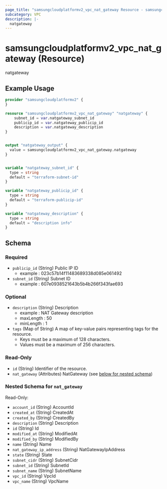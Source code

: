 ```yaml
---
page_title: "samsungcloudplatformv2_vpc_nat_gateway Resource - samsungcloudplatformv2"
subcategory: VPC
description: |-
  natgateway
---
```


# samsungcloudplatformv2_vpc_nat_gateway (Resource)

natgateway

## Example Usage

```terraform
provider "samsungcloudplatformv2" {
}

resource "samsungcloudplatformv2_vpc_nat_gateway" "natgateway" {
    subnet_id = var.natgateway_subnet_id
    publicip_id = var.natgateway_publicip_id
    description = var.natgateway_description
}


output "natgateway_output" {
  value = samsungcloudplatformv2_vpc_nat_gateway.natgateway
}


variable "natgateway_subnet_id" {
  type = string
  default = "terraform-subnet-id"
}

variable "natgateway_publicip_id" {
  type = string
  default = "terraform-publicip-id"
}

variable "natgateway_description" {
  type = string
  default = "description info"
}
```

<!-- schema generated by tfplugindocs -->
## Schema

### Required

- `publicip_id` (String) Public IP ID 
  - example : 023c57b14f11483689338d085e061492
- `subnet_id` (String) Subnet ID 
  - example : 607e0938521643b5b4b266f343fae693

### Optional

- `description` (String) Description
  - example : NAT Gateway description
  - maxLength : 50
  - minLength : 1
- `tags` (Map of String) A map of key-value pairs representing tags for the resource.
  - Keys must be a maximum of 128 characters.
  - Values must be a maximum of 256 characters.

### Read-Only

- `id` (String) Identifier of the resource.
- `nat_gateway` (Attributes) NatGateway (see [below for nested schema](#nestedatt--nat_gateway))

<a id="nestedatt--nat_gateway"></a>
### Nested Schema for `nat_gateway`

Read-Only:

- `account_id` (String) AccountId
- `created_at` (String) CreatedAt
- `created_by` (String) CreatedBy
- `description` (String) Description
- `id` (String) Id
- `modified_at` (String) ModifiedAt
- `modified_by` (String) ModifiedBy
- `name` (String) Name
- `nat_gateway_ip_address` (String) NatGatewayIpAddress
- `state` (String) State
- `subnet_cidr` (String) SubnetCidr
- `subnet_id` (String) SubnetId
- `subnet_name` (String) SubnetName
- `vpc_id` (String) VpcId
- `vpc_name` (String) VpcName